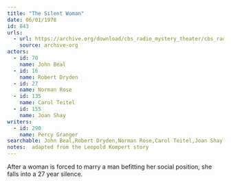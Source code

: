 ```yaml
---
title: "The Silent Woman"
date: 06/01/1978
id: 843
urls: 
  - url: https://archive.org/download/cbs_radio_mystery_theater/cbs_radio_mystery_theater-0801-0850.zip/cbs_radio_mystery_theater-0801-0850%2Fcbsrmt_0843_the_silent_woman.mp3
    source: archive-org
actors:  
  - id: 70
    name: John Beal  
  - id: 16
    name: Robert Dryden  
  - id: 27
    name: Norman Rose  
  - id: 135
    name: Carol Teitel  
  - id: 155
    name: Joan Shay
writers:  
  - id: 290
    name: Percy Granger
searchable: John Beal,Robert Dryden,Norman Rose,Carol Teitel,Joan Shay Percy Granger
notes:  adapted from the Leopold Kompert story
---
```

After a woman is forced to marry a man befitting her social position, she falls into a 27 year silence.